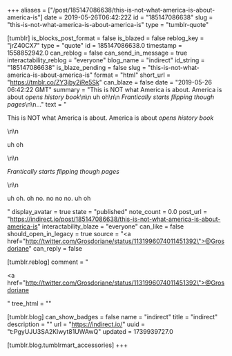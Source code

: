 +++
aliases = ["/post/185147086638/this-is-not-what-america-is-about-america-is"]
date = 2019-05-26T06:42:22Z
id = "185147086638"
slug = "this-is-not-what-america-is-about-america-is"
type = "tumblr-quote"

[tumblr]
is_blocks_post_format = false
is_blazed = false
reblog_key = "jrZ40CX7"
type = "quote"
id = 185147086638.0
timestamp = 1558852942.0
can_reblog = false
can_send_in_message = true
interactability_reblog = "everyone"
blog_name = "indirect"
id_string = "185147086638"
is_blaze_pending = false
slug = "this-is-not-what-america-is-about-america-is"
format = "html"
short_url = "https://tmblr.co/ZY3jby2iRe5Sk"
can_blaze = false
date = "2019-05-26 06:42:22 GMT"
summary = "This is NOT what America is about. America is about *opens history book*\n\n uh oh\n\n *Frantically starts flipping though pages*\n\n..."
text = "<p>This is NOT what America is about. America is about *opens history book*</p>\n\n<p>uh oh</p>\n\n<p>*Frantically starts flipping though pages*</p>\n\n<p>uh oh. oh no. no no no. uh oh</p>"
display_avatar = true
state = "published"
note_count = 0.0
post_url = "https://indirect.io/post/185147086638/this-is-not-what-america-is-about-america-is"
interactability_blaze = "everyone"
can_like = false
should_open_in_legacy = true
source = "<a href=\"http://twitter.com/Grosdoriane/status/1131996074011451392\">@Grosdoriane</a>"
can_reply = false

[tumblr.reblog]
comment = "<p><a href=\"http://twitter.com/Grosdoriane/status/1131996074011451392\">@Grosdoriane</a></p>"
tree_html = ""

[tumblr.blog]
can_show_badges = false
name = "indirect"
title = "indirect"
description = ""
url = "https://indirect.io/"
uuid = "t:PgyUJU3SA2Klwyt81UWAwQ"
updated = 1739939727.0

[tumblr.blog.tumblrmart_accessories]
+++
